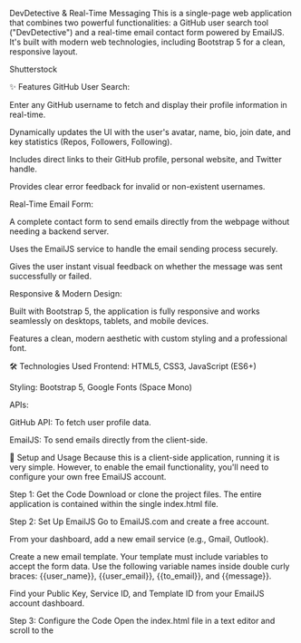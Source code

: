 DevDetective & Real-Time Messaging
This is a single-page web application that combines two powerful functionalities: a GitHub user search tool ("DevDetective") and a real-time email contact form powered by EmailJS. It's built with modern web technologies, including Bootstrap 5 for a clean, responsive layout.

Shutterstock

✨ Features
GitHub User Search:

Enter any GitHub username to fetch and display their profile information in real-time.

Dynamically updates the UI with the user's avatar, name, bio, join date, and key statistics (Repos, Followers, Following).

Includes direct links to their GitHub profile, personal website, and Twitter handle.

Provides clear error feedback for invalid or non-existent usernames.

Real-Time Email Form:

A complete contact form to send emails directly from the webpage without needing a backend server.

Uses the EmailJS service to handle the email sending process securely.

Gives the user instant visual feedback on whether the message was sent successfully or failed.

Responsive & Modern Design:

Built with Bootstrap 5, the application is fully responsive and works seamlessly on desktops, tablets, and mobile devices.

Features a clean, modern aesthetic with custom styling and a professional font.

🛠️ Technologies Used
Frontend: HTML5, CSS3, JavaScript (ES6+)

Styling: Bootstrap 5, Google Fonts (Space Mono)

APIs:

GitHub API: To fetch user profile data.

EmailJS: To send emails directly from the client-side.

🚀 Setup and Usage
Because this is a client-side application, running it is very simple. However, to enable the email functionality, you'll need to configure your own free EmailJS account.

Step 1: Get the Code
Download or clone the project files. The entire application is contained within the single index.html file.

Step 2: Set Up EmailJS
Go to EmailJS.com and create a free account.

From your dashboard, add a new email service (e.g., Gmail, Outlook).

Create a new email template. Your template must include variables to accept the form data. Use the following variable names inside double curly braces: {{user_name}}, {{user_email}}, {{to_email}}, and {{message}}.

Find your Public Key, Service ID, and Template ID from your EmailJS account dashboard.

Step 3: Configure the Code
Open the index.html file in a text editor and scroll to the <script> section at the bottom. You must replace the placeholder keys with your own.

Initialize EmailJS with your Public Key:

JavaScript

// Replace with your own EmailJS public key
emailjs.init("YOUR_PUBLIC_KEY"); 
Update the Form Submission with your Service & Template IDs:

JavaScript

// Inside the 'contact-form' event listener
// Replace with your own Service ID and Template ID
emailjs.sendForm("YOUR_SERVICE_ID", "YOUR_TEMPLATE_ID", this)
    .then(() => {
        // Success logic...
    })
    .catch((error) => {
        // Error logic...
    });
Step 4: Run the Application
Simply open the modified index.html file in any modern web browser (like Chrome, Firefox, or Edge). The application is now live and fully functional!

🔧 How It Works
GitHub Search
The search functionality uses the native JavaScript fetch API. When a user clicks the "Search" button, a GET request is sent to the GitHub API endpoint: https://api.github.com/users/{username}.

If the request is successful (HTTP status 200), the returned JSON data is used to populate the profile card elements in the DOM.

If the request fails (e.g., a 404 Not Found error), an error message is displayed to the user.

Email Form
The contact form's default submission behavior is prevented using event.preventDefault(). Instead, when the form is submitted, the emailjs.sendForm() method is called. This method securely sends the form data to the EmailJS servers, which then use your configured service and template to send the email on your behalf, all without exposing your credentials or requiring a server.

